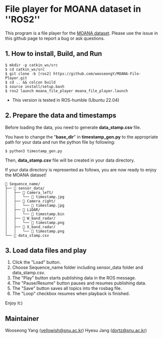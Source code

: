 # File player for MOANA dataset in ''ROS2''

This program is a file player for the [MOANA dataset](https://sites.google.com/view/rpmmoana). Please use the issue in this github page to report a bug or ask questions.


## 1. How to install, Build, and Run
```
$ mkdir -p catkin_ws/src
$ cd catkin_ws/src
$ git clone -b [ros2] https://github.com/wooseongY/MOANA-File-Player.git
$ cd .. && colcon build
$ source install/setup.bash
$ ros2 launch moana_file_player moana_file_player.launch
```
- This version is tested in ROS-humble (Ubuntu 22.04)


## 2. Prepare the data and timestamps
Before loading the data, you need to generate **data_stamp.csv** file.

You have to change the "**base_dir**" in **timestamp_gen.py** to the appropriate path for your data and run the python file by following:
```
$ python3 timestamp_gen.py
```
Then, **data_stamp.csv** file will be created in your data directory.

If your data directory is represented as follows, you are now ready to enjoy the MOANA dataset!
```
📂 Sequence_name/
├── 📂 sensor_data/
│   ├── 📂 Camera_left/
│   │   └── 📝 timestamp.jpg
│   ├── 📂 Camera_right/
│   │   └── 📝 timestamp.jpg
│   ├── 📂 LiDAR/
│   │   └── 📝 timestamp.bin
│   ├── 📂 W_band_radar/
│   │   └── 📝 timestamp.png
│   ├── 📂 X_band_radar/
│   │   └── 📝 timestamp.png
└── 📝 data_stamp.csv
```

## 3. Load data files and play

1. Click the "Load" button.
2. Choose Sequence_name folder including sensor_data folder and data_stamp.csv.
3. The "Play" button starts publishing data in the ROS message.
4. The "Pause/Resume" button pauses and resumes publishing data.
5. The "Save" button saves all topics into the rosbag file.
6. The "Loop" checkbox resumes when playback is finished.

Enjoy it:) 

## Maintainer

Wooseong Yang (yellowish@snu.ac.kr)
Hyesu Jang (dortz@snu.ac.kr)

